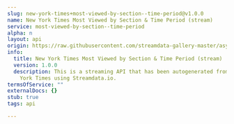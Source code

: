 ```yaml
---
slug: new-york-times+most-viewed-by-section--time-period@v1.0.0
name: New York Times Most Viewed by Section & Time Period (stream)
service: most-viewed-by-section--time-period
alpha: n
layout: api
origin: https://raw.githubusercontent.com/streamdata-gallery-master/asyncapi/master/_listings/new-york-times/new-york-times-most-viewed-by-section--time-period-stream-async.md
info:
  title: New York Times Most Viewed by Section & Time Period (stream)
  version: 1.0.0
  description: This is a streaming API that has been autogenerated from the New
    York Times using Streamdata.io.
termsOfService: ""
externalDocs: {}
stub: true
tags: api

---
```

